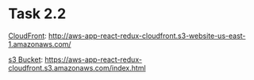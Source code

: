 # Task 2.2
[CloudFront](http://aws-app-react-redux-cloudfront.s3-website-us-east-1.amazonaws.com/): http://aws-app-react-redux-cloudfront.s3-website-us-east-1.amazonaws.com/

[s3 Bucket](https://aws-app-react-redux-cloudfront.s3.amazonaws.com/index.html): https://aws-app-react-redux-cloudfront.s3.amazonaws.com/index.html
